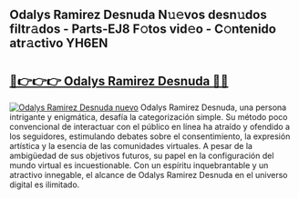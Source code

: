 ## Odalys Ramirez Desnuda N𝚞𝚎vos desn𝚞dos filtr𝚊dos - Parts-EJ8 F𝚘tos vid𝚎o - C𝚘ntenido atr𝚊ctivo YH6EN

# <h2><a href="http://mb8swz.tromn.icu/?c=Odalys+Ramirez+Desnuda">🔗👉👉👉 Odalys Ramirez Desnuda 🔗🔗</a></h2>

[![Odalys Ramirez Desnuda nuevo](https://i.imgur.com/pEAQMta.gif)](http://mb8swz.tromn.icu/?c=Odalys+Ramirez+Desnuda)
Odalys Ramirez Desnuda, una persona intrigante y enigmática, desafía la categorización simple. Su método poco convencional de interactuar con el público en línea ha atraído y ofendido a los seguidores, estimulando debates sobre el consentimiento, la expresión artística y la esencia de las comunidades virtuales. A pesar de la ambigüedad de sus objetivos futuros, su papel en la configuración del mundo virtual es incuestionable. Con un espíritu inquebrantable y un atractivo innegable, el alcance de Odalys Ramirez Desnuda en el universo digital es ilimitado.
